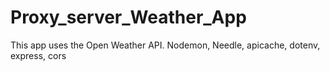 # Proxy_server_Weather_App
This app uses the Open Weather API.
Nodemon, Needle, apicache, dotenv, express, cors
